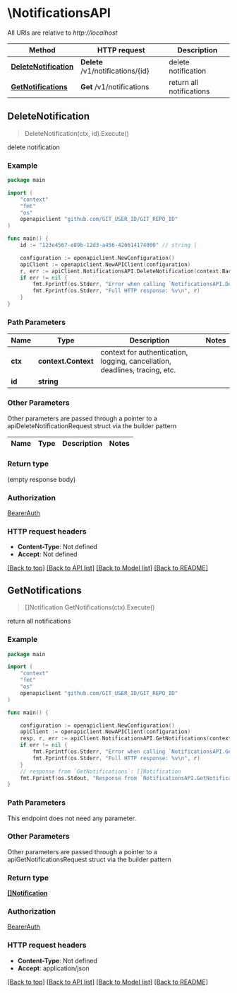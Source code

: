 # \NotificationsAPI

All URIs are relative to *http://localhost*

Method | HTTP request | Description
------------- | ------------- | -------------
[**DeleteNotification**](NotificationsAPI.md#DeleteNotification) | **Delete** /v1/notifications/{id} | delete notification
[**GetNotifications**](NotificationsAPI.md#GetNotifications) | **Get** /v1/notifications | return all notifications



## DeleteNotification

> DeleteNotification(ctx, id).Execute()

delete notification

### Example

```go
package main

import (
	"context"
	"fmt"
	"os"
	openapiclient "github.com/GIT_USER_ID/GIT_REPO_ID"
)

func main() {
	id := "123e4567-e89b-12d3-a456-426614174000" // string | 

	configuration := openapiclient.NewConfiguration()
	apiClient := openapiclient.NewAPIClient(configuration)
	r, err := apiClient.NotificationsAPI.DeleteNotification(context.Background(), id).Execute()
	if err != nil {
		fmt.Fprintf(os.Stderr, "Error when calling `NotificationsAPI.DeleteNotification``: %v\n", err)
		fmt.Fprintf(os.Stderr, "Full HTTP response: %v\n", r)
	}
}
```

### Path Parameters


Name | Type | Description  | Notes
------------- | ------------- | ------------- | -------------
**ctx** | **context.Context** | context for authentication, logging, cancellation, deadlines, tracing, etc.
**id** | **string** |  | 

### Other Parameters

Other parameters are passed through a pointer to a apiDeleteNotificationRequest struct via the builder pattern


Name | Type | Description  | Notes
------------- | ------------- | ------------- | -------------


### Return type

 (empty response body)

### Authorization

[BearerAuth](../README.md#BearerAuth)

### HTTP request headers

- **Content-Type**: Not defined
- **Accept**: Not defined

[[Back to top]](#) [[Back to API list]](../README.md#documentation-for-api-endpoints)
[[Back to Model list]](../README.md#documentation-for-models)
[[Back to README]](../README.md)


## GetNotifications

> []Notification GetNotifications(ctx).Execute()

return all notifications

### Example

```go
package main

import (
	"context"
	"fmt"
	"os"
	openapiclient "github.com/GIT_USER_ID/GIT_REPO_ID"
)

func main() {

	configuration := openapiclient.NewConfiguration()
	apiClient := openapiclient.NewAPIClient(configuration)
	resp, r, err := apiClient.NotificationsAPI.GetNotifications(context.Background()).Execute()
	if err != nil {
		fmt.Fprintf(os.Stderr, "Error when calling `NotificationsAPI.GetNotifications``: %v\n", err)
		fmt.Fprintf(os.Stderr, "Full HTTP response: %v\n", r)
	}
	// response from `GetNotifications`: []Notification
	fmt.Fprintf(os.Stdout, "Response from `NotificationsAPI.GetNotifications`: %v\n", resp)
}
```

### Path Parameters

This endpoint does not need any parameter.

### Other Parameters

Other parameters are passed through a pointer to a apiGetNotificationsRequest struct via the builder pattern


### Return type

[**[]Notification**](Notification.md)

### Authorization

[BearerAuth](../README.md#BearerAuth)

### HTTP request headers

- **Content-Type**: Not defined
- **Accept**: application/json

[[Back to top]](#) [[Back to API list]](../README.md#documentation-for-api-endpoints)
[[Back to Model list]](../README.md#documentation-for-models)
[[Back to README]](../README.md)

